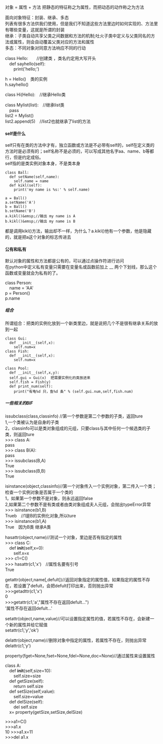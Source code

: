 对象 = 属性 + 方法  把静态的特征称之为属性，而把动态的动作称之为方法  

面向对象特征：封装、继承、多态  
列表有很多方法供我们使用，但是我们不知道这些方法里边时如何实现的、方法里有哪些变量，这就是所谓的封装   
继承：子类自动共享父类之间数据和方法的机制;吐火子类中定义与父类同名的方法或属性，则会自动覆盖父类对应的方法和属性  
多态：不同对象对同意方法响应不同的行动  

class Hello:&emsp;&emsp;//创建类 ，类名约定用大写开头  
&emsp;def sayhello(self):  
&emsp;&emsp;print('hello;')  

h = Hello()&emsp;类的实例  
h.sayhello()  

class Hi(Hello):&emsp;//继承Hello类  


class Mylist(list):&emsp;//继承list类  
&emsp;pass  
list2 = Mylist()  
list2.append(5)&emsp;//list2也就继承了list的方法  

#### self是什么  
self只有在类的方法中才有，独立函数或方法是不必带有self的，self在定义类的方法时是必须有的；self名称不是必须的，可以写成其他名字aa、name、b等都行，但是约定成俗。  
self指的是类实例对象本身，不是类本身 
```
class Ball:  
  def setName(self,name):  
    self.name = name  
  def kikl(self):  
    print('my name is %s:' % self.name)  

a = Ball()  
a.setName('A')  
b = Ball()  
b.setName('B')  
a.kikl()&emsp;//输出 my name is A  
b.kikl()&emsp;//输出 my name is B  
```
都是调用kikl()方法，输出却不一样，为什么？a.kikl()他有一个参数，他是隐藏的，就是把a这个对象的标志传进去


#### 公有和私有  
默认对象的属性和方法都是公有的，可以通过点操作符进行访问  
在python中定义私有变量只需要在变量名或函数前加上 __ 两个下划线，那么这个函数或变量就会为私有的了。  

class Person:  
&emsp;name = 'AA'  
p = Person()    
p.name  



##### 组合  
所谓组合：把类的实例化放到一个新类里边，就是说把几个不是很有继承关系的放到一起  
```
class Gui:  
  def __init__(self,x):  
    self.num=x  
class Fish:  
  def __init__(self,x):  
    self.num=x  

class Pool:  
  def __init__(self,x,y):  
  self.gui = Gui(x)  把需要实例化的类放进来  
  self.fish = Fish(y)  
  def print_num(self):  
    print("有龟%d 只，鱼%d 条" % (self.gui.num,self,fish.num)  
```

##### 一些相关的BIF  
issubclass(class,classinfo)  //第一个参数是第二个参数的子类，返回ture  
1,一个类被认为是自身的子类   
2，classinfo可以是类对象组成的元组，只要class与其中任何一个候选类的子类，则返回ture  
\>>> class A:  
	pass  
\>>> class B(A):  
	pass  
\>>> issubclass(B,A)  
True  
\>>> issubclass(B,B)  
True  

isinstance(object,classinfo)//第一个对象传入一个实例对象，第二传入一个类；检查一个实例对象是否属于一个类的  
1，如果第一个参数不是对象，则永远返回false  
2,如果第二个参数不是有类或者由类对象组成夫人元组，会抛出typeError异常  
\>>> isinstance(b1,B)  
Trueb&emsp;//1是B的实例化对象,所以ture  
\>>> isinstance(b1,A)  
True&emsp;因为B类 继承A类  


hasattr(object,name)//测试一个对象，里边是否有指定的属性  
\>>> class C:  
&emsp;def __init__(self,x=0):  
&emsp;&emsp;self.x=x  	     
\>>> c1=C()  
\>>> hasattr(c1,'x')&emsp;//属性名要有引号  
True  

getattr(object,name[,defult])//返回对象指定的属性值，如果指定的属性不存在，若设置了defult，会把defult打印出来，否则抛出异常  
\>>>getadttr(c1,'x')  
0  
\>>>getattr(c1,'a',"属性不存在返回defult...")  
'属性不存在返回defult...'  

setattr(object,name,value)//可以设置指定属性的值，若属性不存在，会新建一个新的属性并给它赋值  
setattr(c1,'y','ok')

delattr(object,name)//删除对象中指定的属性，若属性不存在，则抛出异常  
delattr(c1,'y')  

property(fget=None,fset=None,fdel=None,doc=None)//通过属性来设置属性  

class A:  
&emsp;def __init__(self,size=10):  
&emsp;&emsp;self.size=size  
&emsp;def getSize(self):  
&emsp;&emsp;return self.size  
&emsp;def setSize(self,value):  
&emsp;&emsp;self.size=value  
&emsp;def delSize(self):  
&emsp;&emsp;del self.size  
&emsp;x= property(getSize,setSize,delSize)  

\>>>a1=C()  
\>>>a1.x  
10
\>>>a1.x=11  
\>>>del a1.x  






























